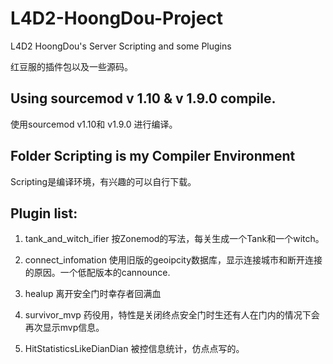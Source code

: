 # L4D2-HoongDou-Project
L4D2 HoongDou's Server Scripting and some Plugins

红豆服的插件包以及一些源码。

## Using sourcemod v 1.10 & v 1.9.0 compile.
使用sourcemod v1.10和 v1.9.0 进行编译。

## Folder Scripting is my Compiler Environment
Scripting是编译环境，有兴趣的可以自行下载。

## Plugin list:

1. tank_and_witch_ifier
按Zonemod的写法，每关生成一个Tank和一个witch。

2. connect_infomation
使用旧版的geoipcity数据库，显示连接城市和断开连接的原因。一个低配版本的cannounce.

3. healup
离开安全门时幸存者回满血

4. survivor_mvp
药役用，特性是关闭终点安全门时生还有人在门内的情况下会再次显示mvp信息。

5. HitStatisticsLikeDianDian
被控信息统计，仿点点写的。